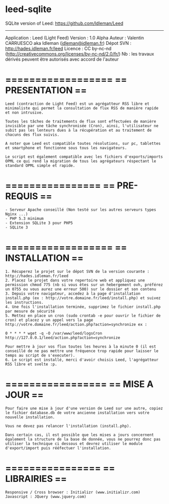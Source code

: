 leed-sqlite
===========

SQLite version of Leed: https://github.com/ldleman/Leed

----

Application : Leed (Light Feed)
Version : 1.0 Alpha
Auteur : Valentin CARRUESCO aka Idleman (idleman@idleman.fr)
Dépot SVN : http://hades.idleman.fr/leed
Licence : CC by-nc-nd (http://creativecommons.org/licenses/by-nc-nd/2.0/fr/) Nb : les travaux dérivés peuvent être autorisés avec accord de l'auteur

==================
== PRESENTATION ==
==================

	Leed (contraction de Light Feed) est un agrégatteur RSS libre et minimaliste qui permet la consultation de flux RSS de manière rapide et non intrusive.

	Toutes les tâches de traitements de flux sont effectuées de manière invisible par une tâche synchronisée (Cron), ainsi, l'utilisateur ne subit pas les lenteurs dues à la récupération et au traitement de chacuns des flux suivis.

	A noter que Leed est compatible toutes résolutions, sur pc, tablettes et smartphone et fonctionne sous tous les navigateurs.

	Le script est également compatible avec les fichiers d'exports/imports OPML ce qui rend la migration de tous les agrégateurs réspectant le standard OPML simple et rapide.

================
== PRE-REQUIS ==
================

	- Serveur Apache conseillé (Non testé sur les autres serveurs types Nginx ...)
	- PHP 5.3 minimum
	- Extension SQLite 3 pour PHP5
	- SQLite 3

==================
== INSTALLATION ==
==================

	1. Récuperez le projet sur le dépot SVN de la version courante : http://hades.idleman.fr/leed
	2. Placez le projet dans votre repertoire web et appliquez une permission chmod 775 (nb si vous êtes sur un hebergement ovh, préférez un 0755 ou vous aurez une erreur 500) sur le dossier et son contenu
	3. Depuis votre navigateur, accedez à la page d'installation install.php (ex : http://votre.domaine.fr/leed/install.php) et suivez les instructions.
	4. Une fois l'installation terminée, supprimez le fichier install.php par mesure de sécurité
	5. Mettez en place un cron (sudo crontab -e pour ouvrir le fichier de cron) et placez y un appel vers la page http://votre.domaine.fr/leed/action.php?action=synchronize ex : 

	0 * * * * wget -q -O /var/www/leed/logsCron http://127.0.0.1/leed/action.php?action=synchronize

	Pour mettre à jour vos flux toutes les heures à la minute 0 (il est conseillé de ne pas mettre une fréquence trop rapide pour laisser le temps au script de s'executer).
	6. Le script est installé, merci d'avoir choisis Leed, l'agrégatteur RSS libre et svelte :p.

=================
== MISE A JOUR ==
=================

	Pour faire une mise à jour d'une version de Leed sur une autre, copiez le fichier database.db de votre ancienne installation vers votre nouvelle installation.

	Vous ne devez pas relancer l'installation (install.php).

	Dans certain cas, il est possible que les mises a jours concernent également la structure de la base de donnée, vous ne pourrez donc pas utiliser la technique ci dessous et devrez utiliser le module d'export/import puis rééfectuer l'installation.

================
== LIBRAIRIES ==
================

	Responsive / Cross browser : Initializr (www.initializr.com)
	Javascript : JQuery (www.jquery.com)
